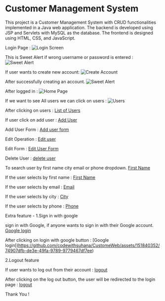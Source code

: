# Customer Management System
This project is a Customer Management System with CRUD functionalities implemented in a Java web application.
The backend is developed using JSP and Servlets with MySQL as the database.
The frontend is designed using HTML, CSS, and JavaScript.

Login Page : 
![Login Screen](https://github.com/codewithsuhana/CustomeWeb/assets/151840352/c7188107-7fcd-4e7c-925d-ba08dcce40b3)

This is Sweet Alert if wrong username or password is entered :
![Sweet Alert](https://github.com/codewithsuhana/CustomeWeb/assets/151840352/412c67ca-c161-4914-aa98-497d71ad4b8b)

If user wants to create new account:
![Create Account](https://github.com/codewithsuhana/CustomeWeb/assets/151840352/bb7568a2-e614-46b4-8d0e-49118585a20d)

After successfully creating an account.
![Sweet Alert](https://github.com/codewithsuhana/CustomeWeb/assets/151840352/bb0797f2-ca30-4e67-8151-602b102b2603)

After logged in :
![Home Page](https://github.com/codewithsuhana/CustomeWeb/assets/151840352/f206c051-e532-4873-ae20-e7c629a2d157)

If we want to see All users we can click on users :
![Users](https://github.com/codewithsuhana/CustomeWeb/assets/151840352/477918f4-03f5-48b8-91e9-fe1c9e6d2f5a)

After clicking on users :
[List of Users](https://github.com/codewithsuhana/CustomeWeb/assets/151840352/befc08da-d8b9-4a13-acc5-4014b54d0480)

If user click on add user : 
[Add User](https://github.com/codewithsuhana/CustomeWeb/assets/151840352/d1d962ac-e4bb-4ae5-8510-0db211acef2a)

Add User Form : 
[Add user form](https://github.com/codewithsuhana/CustomeWeb/assets/151840352/ef348210-e4c9-4773-b4d1-02111a8f7648)

Edit Operation :
[Edit user](https://github.com/codewithsuhana/CustomeWeb/assets/151840352/570c7ebd-19ea-4be9-af17-2e66532c881a)

Edit Form :
[Edit User Form](https://github.com/codewithsuhana/CustomeWeb/assets/151840352/d9b1b8fe-9243-4180-a276-ce3cc42c585f)

Delete User :
[delete user](https://github.com/codewithsuhana/CustomeWeb/assets/151840352/a92e1ad5-18f9-400d-b13b-b24894990b62)

To search user by first name city email or phone dropdown.
[First Name](https://github.com/codewithsuhana/CustomeWeb/assets/151840352/b0d1543d-58ff-4cc5-99c7-ab170304094f)

If the user selects by first name :
[First Name](https://github.com/codewithsuhana/CustomeWeb/assets/151840352/54a2b75a-808f-4551-a92d-3c1ac9503b78)

If the user selects by email : 
[Email](https://github.com/codewithsuhana/CustomeWeb/assets/151840352/0c52234f-22a0-445e-8054-852ec364aeb9)

If the user selects by city : 
[City](https://github.com/codewithsuhana/CustomeWeb/assets/151840352/d584fab1-7f84-4057-96dc-429e9ab126dd)

If the user selects by phone : 
[Phone](https://github.com/codewithsuhana/CustomeWeb/assets/151840352/3883e4b0-2dce-4d36-86ec-4ef504506ef6)


Extra feature - 
1.Sign in with google

sign in with Google, if anyone wants to sign in with their Google account.
[Google login](https://github.com/codewithsuhana/CustomeWeb/assets/151840352/91b0c6e9-e1ab-4d5f-9ac1-bf61d5bef497)

After clicking on login with google button : 
[Google login[(https://github.com/codewithsuhana/CustomeWeb/assets/151840352/74907dfb-de3e-49fa-9789-9779467df7ee)

2.Logout feature

If user wants to log out from their account : 
[logout](https://github.com/codewithsuhana/CustomeWeb/assets/151840352/4eb42d10-4f75-4f32-a982-a288f66d15e3)

After clicking on the log out button, the user will be redirected to the login page :
[logout]("https://github.com/codewithsuhana/CustomeWeb/assets/151840352/064764a4-aaee-43f1-8b94-5b89a2c24ab1")


Thank You !















